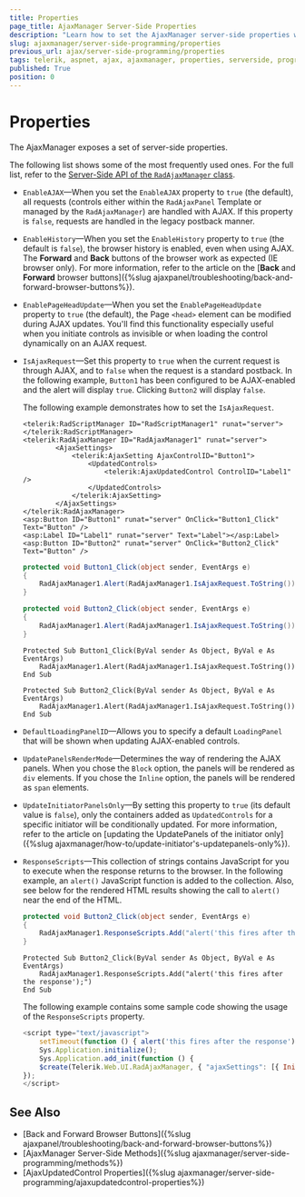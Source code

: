 ```yaml
---
title: Properties
page_title: AjaxManager Server-Side Properties
description: "Learn how to set the AjaxManager server-side properties when working with Telerik UI for ASP.NET AJAX."
slug: ajaxmanager/server-side-programming/properties
previous_url: ajax/server-side-programming/properties
tags: telerik, aspnet, ajax, ajaxmanager, properties, serverside, programming
published: True
position: 0
---
```


# Properties

The AjaxManager exposes a set of server-side properties. 

The following list shows some of the most frequently used ones. For the full list, refer to the [Server-Side API of the `RadAjaxManager` class](https://docs.telerik.com/devtools/aspnet-ajax/api/server/Telerik.Web.UI/RadAjaxManager).

* `EnableAJAX`&mdash;When you set the `EnableAJAX` property to `true` (the default), all requests (controls either within the `RadAjaxPanel` Template or managed by the `RadAjaxManager`) are handled with AJAX. If this property is `false`, requests are handled in the legacy postback manner.

* `EnableHistory`&mdash;When you set the `EnableHistory` property to `true` (the default is `false`), the browser history is enabled, even when using AJAX. The **Forward** and **Back** buttons of the browser work as expected (IE browser only). For more information, refer to the article on	the [**Back** and **Forward** browser buttons]({%slug ajaxpanel/troubleshooting/back-and-forward-browser-buttons%}).

* `EnablePageHeadUpdate`&mdash;When you set the `EnablePageHeadUpdate` property to `true` (the default), the Page `<head>` element can be modified during AJAX updates. You'll find this functionality especially useful when you initiate controls as invisible or when loading the control dynamically on an AJAX request.

* `IsAjaxRequest`&mdash;Set this property to `true` when the current request is through AJAX, and to `false` when the request is a standard postback. In the following example, `Button1` has been configured to be AJAX-enabled and the alert will display `true`. Clicking `Button2` will display `false`.

    The following example demonstrates how to set the `IsAjaxRequest`. 

    ````ASP.NET
    <telerik:RadScriptManager ID="RadScriptManager1" runat="server">
    </telerik:RadScriptManager>
    <telerik:RadAjaxManager ID="RadAjaxManager1" runat="server">
			<AjaxSettings>
				<telerik:AjaxSetting AjaxControlID="Button1">
					<UpdatedControls>
						<telerik:AjaxUpdatedControl ControlID="Label1" />
					</UpdatedControls>
				</telerik:AjaxSetting>
			</AjaxSettings>
    </telerik:RadAjaxManager>
    <asp:Button ID="Button1" runat="server" OnClick="Button1_Click" Text="Button" />
    <asp:Label ID="Label1" runat="server" Text="Label"></asp:Label>
    <asp:Button ID="Button2" runat="server" OnClick="Button2_Click" Text="Button" />    
    ````

    ````C#
    protected void Button1_Click(object sender, EventArgs e)
    {
    	RadAjaxManager1.Alert(RadAjaxManager1.IsAjaxRequest.ToString());
    }

    protected void Button2_Click(object sender, EventArgs e)
    {
    	RadAjaxManager1.Alert(RadAjaxManager1.IsAjaxRequest.ToString());
    }				
    ````
    ````VB
    Protected Sub Button1_Click(ByVal sender As Object, ByVal e As EventArgs)
        RadAjaxManager1.Alert(RadAjaxManager1.IsAjaxRequest.ToString())
    End Sub

    Protected Sub Button2_Click(ByVal sender As Object, ByVal e As EventArgs)
        RadAjaxManager1.Alert(RadAjaxManager1.IsAjaxRequest.ToString())
    End Sub
    ````


* `DefaultLoadingPanelID`&mdash;Allows you to specify a default `LoadingPanel` that will be shown when updating AJAX-enabled controls.

* `UpdatePanelsRenderMode`&mdash;Determines the way of rendering the AJAX panels. When you chose the `Block` option, the panels will be rendered as `div` elements. If you chose the `Inline` option, the panels will be rendered as `span` elements.

* `UpdateInitiatorPanelsOnly`&mdash;By setting this property to `true` (its default value is `false`), only the containers added as `UpdatedControls` for a specific initiator will be conditionally updated. For more information, refer to the article on [updating the UpdatePanels of the initiator only]({%slug ajaxmanager/how-to/update-initiator's-updatepanels-only%}).

* `ResponseScripts`&mdash;This collection of strings contains JavaScript for you to execute when the response returns to the browser. In the following example, an `alert()` JavaScript function is added to the collection. Also, see below for the rendered HTML results showing the call to `alert()` near the end of the HTML.

    ````C#	
    protected void Button2_Click(object sender, EventArgs e)
    {
    	RadAjaxManager1.ResponseScripts.Add("alert('this fires after the response');");
    }  			
    ````
    ````VB	     
    Protected Sub Button2_Click(ByVal sender As Object, ByVal e As EventArgs)
    	RadAjaxManager1.ResponseScripts.Add("alert('this fires after the response');")
    End Sub				
    ````

    The following example contains some sample code showing the usage of the `ResponseScripts` property.

    ````JavaScript
    <script type="text/javascript">
        setTimeout(function () { alert('this fires after the response'); }, 0); 
        Sys.Application.initialize();	
        Sys.Application.add_init(function () {
        $create(Telerik.Web.UI.RadAjaxManager, { "ajaxSettings": [{ InitControlID: "Button1", UpdatedControls: [{ ControlID: "Label1", PanelID: ""}]}], "clientEvents": { OnRequestStart: "", OnResponseEnd: "" }, "defaultLoadingPanelID": "", "enableAJAX": true, "enableHistory": false, "links": [], "styles": [], "uniqueID": "RadAjaxManager1" }, null, null, $get("RadAjaxManager1"));
    });
    </script>
    ````



## See Also

* [Back and Forward Browser Buttons]({%slug ajaxpanel/troubleshooting/back-and-forward-browser-buttons%})
* [AjaxManager Server-Side Methods]({%slug ajaxmanager/server-side-programming/methods%})
* [AjaxUpdatedControl Properties]({%slug ajaxmanager/server-side-programming/ajaxupdatedcontrol-properties%})
